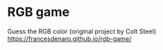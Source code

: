 # RGB game
Guess the RGB color (original project by Colt Steel)
https://francesdenaro.github.io/rgb-game/
